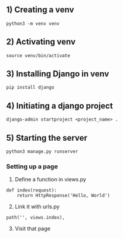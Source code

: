 ## 1) Creating a venv
```
python3 -m venv venv
```

## 2) Activating venv
```
source venv/bin/activate
```

## 3) Installing Django in venv
```
pip install django
```

## 4) Initiating a django project
```
django-admin startproject <project_name> .
```

## 5) Starting the server
```
python3 manage.py runserver
```


### Setting up a page
1) Define a function in views.py
```
def index(request):
    return HttpResponse('Hello, World')
```

2) Link it with urls.py
```
path('', views.index),
```

3) Visit that page